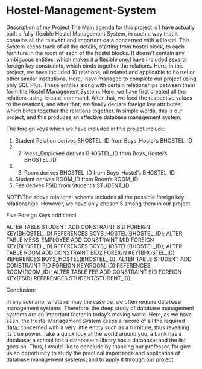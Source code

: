 # Hostel-Management-System
Description of my Project
The Main agenda for this project is I have actually built a fully-flexible Hostel Management System, in such a way that it contains all the relevant and important data concerned with a Hostel. This System keeps track of all the details, starting from hostel block, to each furniture in the room of each of the hostel blocks. It doesn’t contain any ambiguous entities, which makes it a flexible one.I have included several foreign key constraints, which binds together the relations. Here, in this project, we have included 10 relations, all related and applicable to hostel or other similar institutions. Here,I have managed to complete our project using only SQL Plus.
These entities along with certain relationships between them form the Hostel Management System. Here, we have first created all the relations using ‘create’ command. After that, we feed the respective values to the relations, and after that, we finally declare foreign key attributes, which binds together the relations together. In simple words, this is our project, and this produces an effective database management system.


The foreign keys which we have included in this project include:
1. Student Relation derives BHOSTEL_ID from Boys_Hostel’s BHOSTEL_ID 
2. 2. Mess_Employee derives BHOSTEL_ID from Boys_Hostel’s BHOSTEL_ID 
3. 3. Room derives BHOSTEL_ID from Boys_Hostel’s BHOSTEL_ID
4. Student derives ROOM_ID from Room’s ROOM_ID
5. Fee derives FSID from Student’s STUDENT_ID

NOTE:The above relational schema includes all the possible foreign key relationships. However, we have only chosen 5 among them in our project.

Five Foreign Keys additional:

ALTER TABLE STUDENT ADD CONSTRAINT BID FOREIGN KEY(BHOSTEL_ID) REFERENCES BOYS_HOSTEL(BHOSTEL_ID);
ALTER TABLE MESS_EMPLOYEE ADD CONSTRAINT MID FOREIGN KEY(BHOSTEL_ID) REFERENCES BOYS_HOSTEL(BHOSTEL_ID);
ALTER TABLE ROOM ADD CONSTRAINT BID2 FOREIGN KEY(BHOSTEL_ID) REFERENCES BOYS_HOSTEL(BHOSTEL_ID);
ALTER TABLE STUDENT ADD CONSTRAINT RID FOREIGN KEY(ROOM_ID) REFERENCES ROOM(ROOM_ID);
ALTER TABLE FEE ADD CONSTRAINT SID FOREIGN KEY(FSID) REFERENCES STUDENT(STUDENT_ID);

Conclusion:

In any scenario, whatever may the case be, we often require database management systems. Therefore, the deep study of database management systems are an important factor in today’s moving world. Here, as we have seen, the Hostel Management System keeps a record of all the required data, concerned with a very little entity such as a furniture, thus revealing its true power. Take a quick look at the world around you, a bank has a database; a school has a database; a library has a database; and the list goes on. Thus, I would like to conclude by thanking our professor, for give us an opportunity to study the practical importance and application of database management systems, and to apply it through our project.
